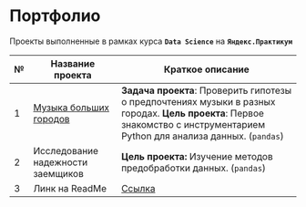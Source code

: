 # Портфолио
 
Проекты выполненные в рамках курса **`Data Science`** на **`Яндекс.Практикум`**

№|Название проекта|Краткое описание
-|-|-
1|[Музыка больших городов](https://github.com/mustdayker/data_portfolio/blob/main/s_01_project_music_big_city.ipynb)|**Задача проекта**: Проверить гипотезы о предпочтениях музыки в разных городах. **Цель проекта**: Первое знакомство с инструментарием Python для анализа данных. (`pandas`)
2|Исследование надежности заемщиков|**Цель проекта:** Изучение методов предобработки данных. (`pandas`)
3|Линк на ReadMe|[Ссылка](https://github.com/mustdayker/data_portfolio/blob/main/README.md)